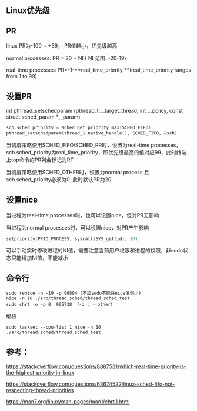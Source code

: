 ## Linux优先级

## PR

linux PR为-100 ~ +39， PR值越小，优先级越高

normal processes: PR = 20 + NI ( NI 范围: -20-19)

real-time processes: PR=-1-**real_time_priority **(real_time_priority ranges from 1 to 99)

## 设置PR

int pthread_setschedparam (pthread_t \__target_thread, int \__policy, const struct sched_param *__param)

```c++
sch.sched_priority = sched_get_priority_max(SCHED_FIFO);
pthread_setschedparam(thread_1.native_handle(), SCHED_FIFO, &sch)
```

当调度策略使用SCHED_FIFO/SCHED_RR时，设置为real-time processes，sch.sched_priority为real_time_priority，即优先级最高的值对应99，此时终端上top命令的PR列会标记为RT

当调度策略使用SCHED_OTHER时，设置为normal process,且sch.sched_priority必须为0. 此时默认PR为20.

## 设置nice

当进程为real-time processes时，也可以设置nice，但对PR无影响

当进程为normal processes时，可以设置nice，对PR产生影响

```c++
setpriority(PRIO_PROCESS, syscall(SYS_gettid), 10);
```

可以手动实时修改进程的NI值，需要注意当前用户权限和进程的权限，非sudo状态只能增加NI值，不能减小

## 命令行

```
sudo renice -n -19 -p 96894 (不加sudo不能将nice值调小)
nice -n 10 ./src/thread_sched/thread_sched_test
sudo chrt -o -p 0  965738 （-o : --other）
```

绑核

```
sudo taskset --cpu-list 1 nice -n 10 ./src/thread_sched/thread_sched_test
```

## 参考：

https://stackoverflow.com/questions/8887531/which-real-time-priority-is-the-highest-priority-in-linux

https://stackoverflow.com/questions/63674522/linux-sched-fifo-not-respecting-thread-priorities

https://man7.org/linux/man-pages/man1/chrt.1.html
